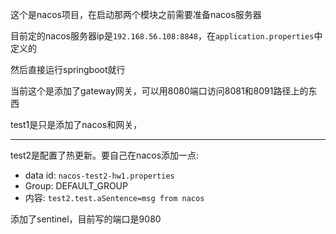 这个是nacos项目，在启动那两个模块之前需要准备nacos服务器

目前定的nacos服务器ip是`192.168.56.108:8848`，在`application.properties`中定义的

然后直接运行springboot就行

当前这个是添加了gateway网关，可以用8080端口访问8081和8091路径上的东西

test1是只是添加了nacos和网关，

---------------
test2是配置了热更新。要自己在nacos添加一点:

+ data id: `nacos-test2-hw1.properties`
+ Group: DEFAULT_GROUP
+ 内容: `test2.test.aSentence=msg from nacos`

添加了sentinel，目前写的端口是9080



